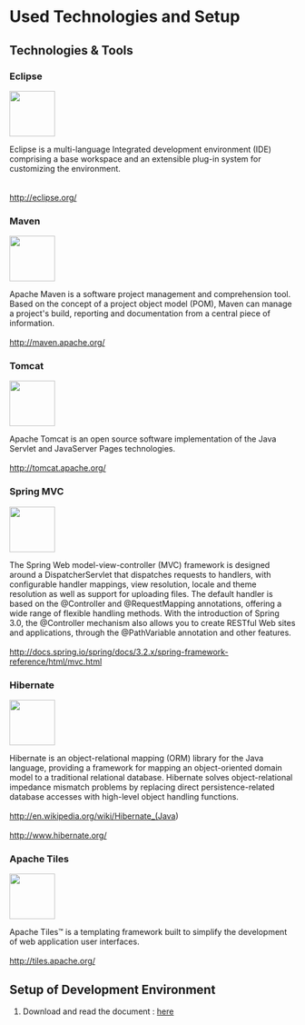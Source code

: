 # Used Technologies and Setup #

## Technologies & Tools ##

### Eclipse ###
<img src='http://3.bp.blogspot.com/-74-6cTSOO1w/Tz4baH1CDCI/AAAAAAAAAJ4/y86EDv1WNGY/s1600/Eclipse_Icon_by_flosweb.png' width='80'>

Eclipse is a multi-language Integrated development environment (IDE) comprising a base workspace and an extensible plug-in system for customizing the environment.<br>
<br>
<br>
<a href='http://eclipse.org/'>http://eclipse.org/</a>

<h3>Maven</h3>
<img src='http://www.whitesourcesoftware.com/sites/default/files/maven_logo.gif' height='80'>

Apache Maven is a software project management and comprehension tool. Based on the concept of a project object model (POM), Maven can manage a project's build, reporting and documentation from a central piece of information.<br>
<br>
<a href='http://maven.apache.org/'>http://maven.apache.org/</a>

<h3>Tomcat</h3>
<img src='http://www.jrsalazar.net/version3/wp-content/uploads/2011/01/tomcat_logo_nomatte.gif' height='80'>

Apache Tomcat is an open source software implementation of the Java Servlet and JavaServer Pages technologies.<br>
<br>
<a href='http://tomcat.apache.org/'>http://tomcat.apache.org/</a>

<h3>Spring MVC</h3>
<img src='http://appfuse.org/download/attachments/35/Logo_Spring_258x151.png' height='80'>

The Spring Web model-view-controller (MVC) framework is designed around a DispatcherServlet that dispatches requests to handlers, with configurable handler mappings, view resolution, locale and theme resolution as well as support for uploading files. The default handler is based on the @Controller and @RequestMapping annotations, offering a wide range of flexible handling methods. With the introduction of Spring 3.0, the @Controller mechanism also allows you to create RESTful Web sites and applications, through the @PathVariable annotation and other features.<br>
<br>
<a href='http://docs.spring.io/spring/docs/3.2.x/spring-framework-reference/html/mvc.html'>http://docs.spring.io/spring/docs/3.2.x/spring-framework-reference/html/mvc.html</a>

<h3>Hibernate</h3>
<img src='http://upload.wikimedia.org/wikipedia/commons/2/22/Hibernate_logo_a.png' height='80'>

Hibernate is an object-relational mapping (ORM) library for the Java language, providing a framework for mapping an object-oriented domain model to a traditional relational database. Hibernate solves object-relational impedance mismatch problems by replacing direct persistence-related database accesses with high-level object handling functions.<br>
<br>
<a href='http://en.wikipedia.org/wiki/Hibernate_(Java'>http://en.wikipedia.org/wiki/Hibernate_(Java</a>)<br>
<br>
<a href='http://www.hibernate.org/'>http://www.hibernate.org/</a>

<h3>Apache Tiles</h3>
<img src='http://tiles.apache.org/images/logo.png' height='80'>

Apache Tiles™ is a templating framework built to simplify the development of web application user interfaces.<br>
<br>
<a href='http://tiles.apache.org/'>http://tiles.apache.org/</a>

<h2>Setup of Development Environment</h2>
<ol><li>Download and read the document : <a href='https://cmpesweng2013group10.googlecode.com/files/Environment%20Setup.docx'>here</a>